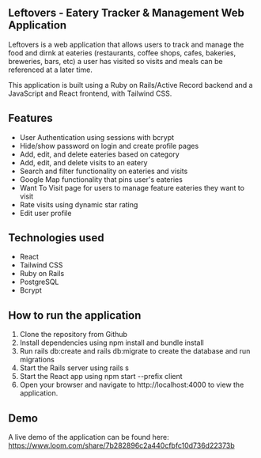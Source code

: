 ## Leftovers - Eatery Tracker & Management Web Application
Leftovers is a web application that allows users to track and manage the food and dirnk at eateries (restaurants, coffee shops, cafes, bakeries, breweries, bars, etc) a user has visited so visits and meals can be referenced at a later time. 

This application is built using a Ruby on Rails/Active Record backend and a JavaScript and React frontend, with Tailwind CSS. 

## Features
- User Authentication using sessions with bcrypt
- Hide/show password on login and create profile pages
- Add, edit, and delete eateries based on category
- Add, edit, and delete visits to an eatery
- Search and filter functionality on eateries and visits
- Google Map functionality that pins user's eateries 
- Want To Visit page for users to manage feature eateries they want to visit
- Rate visits using dynamic star rating
- Edit user profile

## Technologies used
- React
- Tailwind CSS
- Ruby on Rails
- PostgreSQL
- Bcrypt

## How to run the application
1) Clone the repository from Github
2) Install dependencies using npm install and bundle install
3) Run rails db:create and rails db:migrate to create the database and run migrations
4) Start the Rails server using rails s
5) Start the React app using npm start --prefix client
6) Open your browser and navigate to http://localhost:4000 to view the application.

## Demo
A live demo of the application can be found here: https://www.loom.com/share/7b282896c2a440cfbfc10d736d22373b
